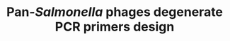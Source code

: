 ---
title: "Pan-<i>Salmonella</i> phages degenerate PCR primers design"
excerpt: "Russian Science Foundation project<br/>Don State Technical University; Aug 2024 – Dec 2024<br/><img src='/images/research/PanSaPhPrim.png' width='500px'>"
collection: research
external_url: https://github.com/PopovIILab/PanSaPhPrim
---